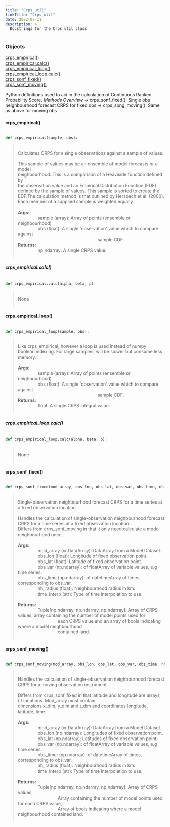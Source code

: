 ```yaml
---
title: "Crps_util"
linkTitle: "Crps_util"
date: 2022-07-11
description: >
  Docstrings for the Crps_util class
---
```

### Objects

[crps_empirical()](#crps_empirical)<br />
[crps_empirical.calc()](#crps_empiricalcalc)<br />
[crps_empirical_loop()](#crps_empirical_loop)<br />
[crps_empirical_loop.calc()](#crps_empirical_loopcalc)<br />
[crps_sonf_fixed()](#crps_sonf_fixed)<br />
[crps_sonf_moving()](#crps_sonf_moving)<br />

Python definitions used to aid in the calculation of Continuous Ranked
Probability Score.
*Methods Overview*
    -> crps_sonf_fixed(): Single obs neighbourhood forecast CRPS for fixed obs
    -> crps_song_moving(): Same as above for moving obs
#### crps_empirical()
```python

def crps_empirical(sample, obs):
```
> <br />
> Calculates CRPS for a single observations against a sample of values.<br />
> <br />
> This sample of values may be an ensemble of model forecasts or a model<br />
> neighbourhood. This is a comparison of a Heaviside function defined by<br />
> the observation value and an Empirical Distribution Function (EDF)<br />
> defined by the sample of values. This sample is sorted to create the<br />
> EDF.The calculation method is that outlined by Hersbach et al. (2000).<br />
> Each member of a supplied sample is weighted equally.<br />
> <br />
> <b>Args:</b><br />
> &nbsp;&nbsp;&nbsp;&nbsp;&nbsp;&nbsp;&nbsp;&nbsp;&nbsp;&nbsp;&nbsp;&nbsp;&nbsp;&nbsp;&nbsp;  sample (array): Array of points (ensemble or neighbourhood)<br />
> &nbsp;&nbsp;&nbsp;&nbsp;&nbsp;&nbsp;&nbsp;&nbsp;&nbsp;&nbsp;&nbsp;&nbsp;&nbsp;&nbsp;&nbsp;  obs (float): A single 'observation' value which to compare against<br />
> &nbsp;&nbsp;&nbsp;&nbsp;&nbsp;&nbsp;&nbsp;&nbsp;&nbsp;&nbsp;&nbsp;&nbsp;&nbsp;&nbsp;&nbsp;  &nbsp;&nbsp;&nbsp;&nbsp;&nbsp;&nbsp;&nbsp;&nbsp;&nbsp;&nbsp;&nbsp;&nbsp;&nbsp;&nbsp;&nbsp;  &nbsp;&nbsp;&nbsp;&nbsp;&nbsp;&nbsp;&nbsp;&nbsp;&nbsp;&nbsp;&nbsp;&nbsp;&nbsp;&nbsp;&nbsp;  &nbsp;&nbsp;&nbsp;&nbsp;&nbsp;&nbsp;&nbsp;&nbsp;&nbsp;&nbsp;&nbsp;&nbsp;&nbsp;&nbsp;&nbsp;  sample CDF.<br />
> <b>Returns:</b><br />
> &nbsp;&nbsp;&nbsp;&nbsp;&nbsp;&nbsp;&nbsp;&nbsp;&nbsp;&nbsp;&nbsp;&nbsp;&nbsp;&nbsp;&nbsp;  np.ndarray: A single CRPS value.<br />
> <br />
##### crps_empirical.calc()
```python

def crps_empirical.calc(alpha, beta, p):
```
> <br />
> None<br />
> <br />
#### crps_empirical_loop()
```python

def crps_empirical_loop(sample, obs):
```
> <br />
> Like crps_empirical, however a loop is used instead of numpy<br />
> boolean indexing. For large samples, will be slower but consume less<br />
> memory.<br />
> <br />
> <b>Args:</b><br />
> &nbsp;&nbsp;&nbsp;&nbsp;&nbsp;&nbsp;&nbsp;&nbsp;&nbsp;&nbsp;&nbsp;&nbsp;&nbsp;&nbsp;&nbsp;  sample (array): Array of points (ensemble or neighbourhood)<br />
> &nbsp;&nbsp;&nbsp;&nbsp;&nbsp;&nbsp;&nbsp;&nbsp;&nbsp;&nbsp;&nbsp;&nbsp;&nbsp;&nbsp;&nbsp;  obs (float): A single 'observation' value which to compare against<br />
> &nbsp;&nbsp;&nbsp;&nbsp;&nbsp;&nbsp;&nbsp;&nbsp;&nbsp;&nbsp;&nbsp;&nbsp;&nbsp;&nbsp;&nbsp;  &nbsp;&nbsp;&nbsp;&nbsp;&nbsp;&nbsp;&nbsp;&nbsp;&nbsp;&nbsp;&nbsp;&nbsp;&nbsp;&nbsp;&nbsp;  &nbsp;&nbsp;&nbsp;&nbsp;&nbsp;&nbsp;&nbsp;&nbsp;&nbsp;&nbsp;&nbsp;&nbsp;&nbsp;&nbsp;&nbsp;  &nbsp;&nbsp;&nbsp;&nbsp;&nbsp;&nbsp;&nbsp;&nbsp;&nbsp;&nbsp;&nbsp;&nbsp;&nbsp;&nbsp;&nbsp;  sample CDF.<br />
> <b>Returns:</b><br />
> &nbsp;&nbsp;&nbsp;&nbsp;&nbsp;&nbsp;&nbsp;&nbsp;&nbsp;&nbsp;&nbsp;&nbsp;&nbsp;&nbsp;&nbsp;  float: A single CRPS integral value.<br />
> <br />
##### crps_empirical_loop.calc()
```python

def crps_empirical_loop.calc(alpha, beta, p):
```
> <br />
> None<br />
> <br />
#### crps_sonf_fixed()
```python

def crps_sonf_fixed(mod_array, obs_lon, obs_lat, obs_var, obs_time, nh_radius, time_interp):
```
> <br />
> Single-observation neighbourhood forecast CRPS for a time series at a fixed observation location.<br />
> <br />
> Handles the calculation of single-observation neighbourhood forecast CRPS for a time series at a fixed observation location.<br />
> Differs from crps_sonf_moving in that it only need calculate a model neighbourhood once.<br />
> <br />
> <b>Args:</b><br />
> &nbsp;&nbsp;&nbsp;&nbsp;&nbsp;&nbsp;&nbsp;&nbsp;&nbsp;&nbsp;&nbsp;&nbsp;&nbsp;&nbsp;&nbsp;  mod_array (xr.DataArray): DataArray from a Model Dataset.<br />
> &nbsp;&nbsp;&nbsp;&nbsp;&nbsp;&nbsp;&nbsp;&nbsp;&nbsp;&nbsp;&nbsp;&nbsp;&nbsp;&nbsp;&nbsp;  obs_lon (float): Longitude of fixed observation point.<br />
> &nbsp;&nbsp;&nbsp;&nbsp;&nbsp;&nbsp;&nbsp;&nbsp;&nbsp;&nbsp;&nbsp;&nbsp;&nbsp;&nbsp;&nbsp;  obs_lat (float): Latitude of fixed observation point.<br />
> &nbsp;&nbsp;&nbsp;&nbsp;&nbsp;&nbsp;&nbsp;&nbsp;&nbsp;&nbsp;&nbsp;&nbsp;&nbsp;&nbsp;&nbsp;  obs_var (np.ndarray): of floatArray of variable values, e.g time series.<br />
> &nbsp;&nbsp;&nbsp;&nbsp;&nbsp;&nbsp;&nbsp;&nbsp;&nbsp;&nbsp;&nbsp;&nbsp;&nbsp;&nbsp;&nbsp;  obs_time (np.ndarray): of datetimeArray of times, corresponding to obs_var.<br />
> &nbsp;&nbsp;&nbsp;&nbsp;&nbsp;&nbsp;&nbsp;&nbsp;&nbsp;&nbsp;&nbsp;&nbsp;&nbsp;&nbsp;&nbsp;  nh_radius (float): Neighbourhood radius in km.<br />
> &nbsp;&nbsp;&nbsp;&nbsp;&nbsp;&nbsp;&nbsp;&nbsp;&nbsp;&nbsp;&nbsp;&nbsp;&nbsp;&nbsp;&nbsp;  time_interp (str): Type of time interpolation to use.<br />
> <br />
> <b>Returns:</b><br />
> &nbsp;&nbsp;&nbsp;&nbsp;&nbsp;&nbsp;&nbsp;&nbsp;&nbsp;&nbsp;&nbsp;&nbsp;&nbsp;&nbsp;&nbsp;  Tuple[np.ndarray, np.ndarray, np.ndarray]: Array of CRPS values, array containing the number of model points used for<br />
> &nbsp;&nbsp;&nbsp;&nbsp;&nbsp;&nbsp;&nbsp;&nbsp;&nbsp;&nbsp;&nbsp;&nbsp;&nbsp;&nbsp;&nbsp;  &nbsp;&nbsp;&nbsp;&nbsp;&nbsp;&nbsp;&nbsp;&nbsp;&nbsp;&nbsp;&nbsp;&nbsp;&nbsp;&nbsp;&nbsp;  each CRPS value and an array of bools indicating where a model neighbourhood<br />
> &nbsp;&nbsp;&nbsp;&nbsp;&nbsp;&nbsp;&nbsp;&nbsp;&nbsp;&nbsp;&nbsp;&nbsp;&nbsp;&nbsp;&nbsp;  &nbsp;&nbsp;&nbsp;&nbsp;&nbsp;&nbsp;&nbsp;&nbsp;&nbsp;&nbsp;&nbsp;&nbsp;&nbsp;&nbsp;&nbsp;  contained land.<br />
> <br />
#### crps_sonf_moving()
```python

def crps_sonf_moving(mod_array, obs_lon, obs_lat, obs_var, obs_time, nh_radius, time_interp):
```
> <br />
> Handles the calculation of single-observation neighbourhood forecast CRPS for a moving observation instrument.<br />
> <br />
> Differs from crps_sonf_fixed in that latitude and longitude are arrays of locations. Mod_array must contain<br />
> dimensions x_dim, y_dim and t_dim and coordinates longitude, latitude, time.<br />
> <br />
> <b>Args:</b><br />
> &nbsp;&nbsp;&nbsp;&nbsp;&nbsp;&nbsp;&nbsp;&nbsp;&nbsp;&nbsp;&nbsp;&nbsp;&nbsp;&nbsp;&nbsp;  mod_array (xr.DataArray):  DataArray from a Model Dataset.<br />
> &nbsp;&nbsp;&nbsp;&nbsp;&nbsp;&nbsp;&nbsp;&nbsp;&nbsp;&nbsp;&nbsp;&nbsp;&nbsp;&nbsp;&nbsp;  obs_lon (np.ndarray): Longitudes of fixed observation point.<br />
> &nbsp;&nbsp;&nbsp;&nbsp;&nbsp;&nbsp;&nbsp;&nbsp;&nbsp;&nbsp;&nbsp;&nbsp;&nbsp;&nbsp;&nbsp;  obs_lat (np.ndarray): Latitudes of fixed observation point.<br />
> &nbsp;&nbsp;&nbsp;&nbsp;&nbsp;&nbsp;&nbsp;&nbsp;&nbsp;&nbsp;&nbsp;&nbsp;&nbsp;&nbsp;&nbsp;  obs_var (np.ndarray): of floatArray of variable values, e.g time series.<br />
> &nbsp;&nbsp;&nbsp;&nbsp;&nbsp;&nbsp;&nbsp;&nbsp;&nbsp;&nbsp;&nbsp;&nbsp;&nbsp;&nbsp;&nbsp;  obs_time: (np.ndarray): of datetimeArray of times, corresponding to obs_var.<br />
> &nbsp;&nbsp;&nbsp;&nbsp;&nbsp;&nbsp;&nbsp;&nbsp;&nbsp;&nbsp;&nbsp;&nbsp;&nbsp;&nbsp;&nbsp;  nh_radius (float): Neighbourhood radius in km.<br />
> &nbsp;&nbsp;&nbsp;&nbsp;&nbsp;&nbsp;&nbsp;&nbsp;&nbsp;&nbsp;&nbsp;&nbsp;&nbsp;&nbsp;&nbsp;  time_interp (str): Type of time interpolation to use.<br />
> <br />
> <b>Returns:</b><br />
> &nbsp;&nbsp;&nbsp;&nbsp;&nbsp;&nbsp;&nbsp;&nbsp;&nbsp;&nbsp;&nbsp;&nbsp;&nbsp;&nbsp;&nbsp;  Tuple[np.ndarray, np.ndarray, np.ndarray]: Array of CRPS values,<br />
> &nbsp;&nbsp;&nbsp;&nbsp;&nbsp;&nbsp;&nbsp;&nbsp;&nbsp;&nbsp;&nbsp;&nbsp;&nbsp;&nbsp;&nbsp;  &nbsp;&nbsp;&nbsp;&nbsp;&nbsp;&nbsp;&nbsp;&nbsp;&nbsp;&nbsp;&nbsp;&nbsp;&nbsp;&nbsp;&nbsp;  Array containing the number of model points used for each CRPS value,<br />
> &nbsp;&nbsp;&nbsp;&nbsp;&nbsp;&nbsp;&nbsp;&nbsp;&nbsp;&nbsp;&nbsp;&nbsp;&nbsp;&nbsp;&nbsp;  &nbsp;&nbsp;&nbsp;&nbsp;&nbsp;&nbsp;&nbsp;&nbsp;&nbsp;&nbsp;&nbsp;&nbsp;&nbsp;&nbsp;&nbsp;  Array of bools indicating where a model neighbourhood contained land.<br />
> <br />